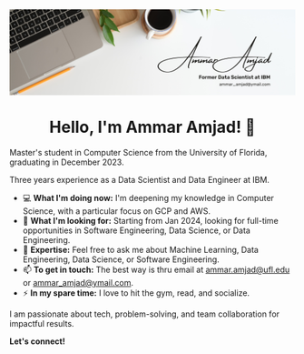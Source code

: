 

<img align="center" src="https://github.com/Ammar-Amjad/Ammar-Amjad/blob/main/Ammar%20Amjad.png">

<h1 style=text-align:center;>Hello, I'm Ammar Amjad! 👋</h1>

Master's student in Computer Science from the University of Florida, graduating in December 2023. 

Three years experience as a Data Scientist and Data Engineer at IBM. 

- 💻 **What I'm doing now:** I'm deepening my knowledge in Computer Science, with a particular focus on GCP and AWS.
- 👀 **What I'm looking for:** Starting from Jan 2024, looking for full-time opportunities in Software Engineering, Data Science, or Data Engineering.
- 🧠 **Expertise:** Feel free to ask me about Machine Learning, Data Engineering, Data Science, or Software Engineering.
- 📫 **To get in touch:** The best way is thru email at [ammar.amjad@ufl.edu](ammar.amjad@ufl.edu) or [ammar_amjad@ymail.com](ammar_amjad@ymail.com).
- ⚡ **In my spare time:** I love to hit the gym, read, and socialize.

I am passionate about tech, problem-solving, and team collaboration for impactful results.

**Let's connect!**

